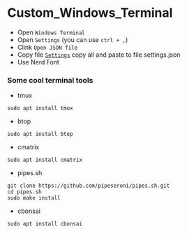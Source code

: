 # Custom_Windows_Terminal

- Open `Windows Terminal`
- Open `Settings` (you can use `ctrl + ,`)
- Clink `Open JSON file`
- Copy file [`Settings`](https://github.com/VietPQ685/custom-themes/blob/main/Custom_Terminal/settings.json) copy all and paste to file settings.json
- Use Nerd Font

### Some cool terminal tools
- tmux
```
sudo apt install tmux
```
- btop
```
sudo apt install btop
```
- cmatrix
```
sudo apt install cmatrix
```
- pipes.sh
```
git clone https://github.com/pipeseroni/pipes.sh.git
cd pipes.sh
sudo make install
```
- cbonsai
```
sudo apt install cbonsai
```
